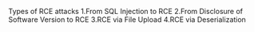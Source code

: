 Types of RCE attacks
 1.From SQL Injection to RCE
 2.From Disclosure of Software Version to RCE
 3.RCE via File Upload
 4.RCE via Deserialization
